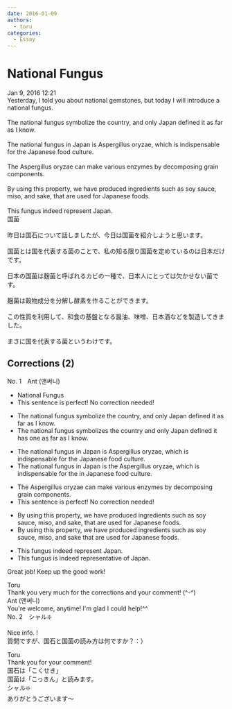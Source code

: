 ```yaml
---
date: 2016-01-09
authors:
  - toru
categories:
  - Essay
---
```


<h1 id="subject_show">National Fungus</h1>
<div class="date">Jan 9, 2016 12:21</div>
<div id="post"><div id="body_show_ori">
Yesterday, I told you about national gemstones, but today I will introduce a national fungus.<br/><br/>The national fungus symbolize the country, and only Japan defined it as far as I know.<br/><br/>The national fungus in Japan is Aspergillus oryzae, which is indispensable for the Japanese food culture.<br/><br/>The Aspergillus oryzae can make various enzymes by decomposing grain components.<br/><br/>By using this property, we have produced ingredients such as soy sauce, miso, and sake, that are used for Japanese foods.<br/><br/>This fungus indeed represent Japan.
</div></div>

<!-- more -->

<div id="post_ja"><div id="body_show_mo">
国菌<br/><br/>昨日は国石について話しましたが、今日は国菌を紹介しようと思います。<br/><br/>国菌とは国を代表する菌のことで、私の知る限り国菌を定めているのは日本だけです。<br/><br/>日本の国菌は麹菌と呼ばれるカビの一種で、日本人にとっては欠かせない菌です。<br/><br/>麹菌は穀物成分を分解し酵素を作ることができます。<br/><br/>この性質を利用して、和食の基盤となる醤油、味噌、日本酒などを製造してきました。<br/><br/>まさに国を代表する菌というわけです。
</div></div>

## Corrections (2)
<div id="block"><div class="first_name"> No. 1　<span class="just_name">Ant (앤써니)</span></div><div id="block2">
<ul class="correction_field">
<li class="incorrect">National Fungus</li>
<li class="corrected perfect">This sentence is perfect! No correction needed!</li>
</ul>
<ul class="correction_field">
<li class="incorrect">The national fungus symbolize the country, and only Japan defined it as far as I know.</li>
<li class="corrected correct">
The national fungus symbolize<span class="f_red">s</span> the country and only Japan <span class="f_blue"><span class="sline">defined it</span> </span><span class="f_red">has one</span> as far as I know.
</li>
</ul>
<ul class="correction_field">
<li class="incorrect">The national fungus in Japan is Aspergillus oryzae, which is indispensable for the Japanese food culture.</li>
<li class="corrected correct">
The national fungus in Japan is <span class="f_red">the</span> Aspergillus oryzae, which is indispensable <span class="f_blue"><span class="sline">for the</span> </span><span class="f_red">in </span>Japanese food culture.
</li>
</ul>
<ul class="correction_field">
<li class="incorrect">The Aspergillus oryzae can make various enzymes by decomposing grain components.</li>
<li class="corrected perfect">This sentence is perfect! No correction needed!</li>
</ul>
<ul class="correction_field">
<li class="incorrect">By using this property, we have produced ingredients such as soy sauce, miso, and sake, that are used for Japanese foods.</li>
<li class="corrected correct">
By using this property, we have produced ingredients such as soy sauce, miso, and sake that are used for Japanese foods.
</li>
</ul>
<ul class="correction_field">
<li class="incorrect">This fungus indeed represent Japan.</li>
<li class="corrected correct">
This fungus <span class="f_red">is</span> indeed represent<span class="f_red">ative of </span>Japan.
</li>
</ul>
<p class="comment_small">
 Great job! Keep up the good work!
</p>

</div><div class="name"><span class="just_name">Toru</span><br>
Thank you very much for the corrections and your comment! (^-^)
</div>
<div class="name"><span class="just_name">Ant (앤써니)</span><br>
You're welcome, anytime! I'm glad I could help!^^
</div>
</div>
<div id="block"><div class="first_name"> No. 2　<span class="just_name">シャル❇️</span></div><div id="block2">
<p class="comment_small">
 Nice info. !
 <br/>
 質問ですが、国石と国菌の読み方は何ですか？：）
</p>

</div><div class="name"><span class="just_name">Toru</span><br>
Thank you for your comment!<br/>国石は「こくせき」<br/>国菌は「こっきん」と読みます。
</div>
<div class="name"><span class="just_name">シャル❇️</span><br>
ありがとうございます～
</div>
</div>

